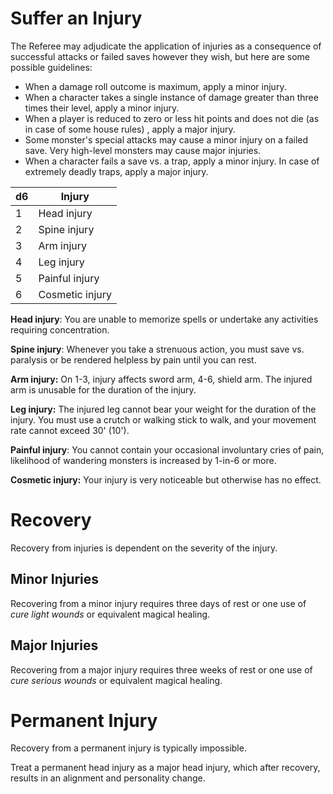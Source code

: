 # Suffer an Injury

The Referee may adjudicate the application of injuries as a consequence of successful attacks or failed saves however they wish, but here are some possible guidelines:

- When a damage roll outcome is maximum, apply a minor injury.
- When a character takes a single instance of damage greater than three times their level, apply a minor injury.
- When a player is reduced to zero or less hit points and does not die (as in case of some house rules) , apply a major injury.
- Some monster's special attacks may cause a minor injury on a failed save. Very high-level monsters may cause major injuries.
- When a character fails a save vs. a trap, apply a minor injury. In case of extremely deadly traps, apply a major injury.

d6|Injury
-|-
1|Head injury
2|Spine injury
3|Arm injury
4|Leg injury
5|Painful injury
6|Cosmetic injury

**Head injury**: You are unable to memorize spells or undertake any activities requiring concentration.

**Spine injury**: Whenever you take a strenuous action, you must save vs. paralysis or be rendered helpless by pain until you can rest.

**Arm injury:**  On 1-3, injury affects sword arm, 4-6, shield arm. The injured arm is unusable for the duration of the injury.

**Leg injury:**  The injured leg cannot bear your weight for the duration of the injury. You must use a crutch or walking stick to walk, and your movement rate cannot exceed 30' (10').

**Painful injury**: You cannot contain your occasional involuntary cries of pain, likelihood of wandering monsters is increased by 1-in-6 or more.

**Cosmetic injury:** Your injury is very noticeable but otherwise has no effect.

# Recovery
Recovery from injuries is dependent on the severity of the injury.

## Minor Injuries
Recovering from a minor injury requires three days of rest or one use of *cure light wounds* or equivalent magical healing.

## Major Injuries
Recovering from a major injury requires three weeks of rest or one use of *cure serious wounds* or equivalent magical healing.

# Permanent Injury
Recovery from a permanent injury is typically impossible.

Treat a permanent head injury as a major head injury, which after recovery, results in an alignment and personality change.